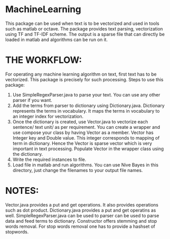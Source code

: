 MachineLearning
===============

This package can be used when text is to be vectorized and used in tools such as matlab or octave. 
The package provides text parsing, vectorization using TF and TF-IDF scheme. 
The output is a sparse file that can directly be loaded in matlab and algorithms can be run on it.

THE WORKFLOW:
=============

For operating any machine learning algorithm on text, first text has to be vectorized. This package is precisely for such processing. Steps to use this package:

1) Use SimpleRegexParser.java to parse your text. You can use any other parser if you want.
2) Add the terms from parser to dictionary using Dictionary.java. Dictionary represents the terms in vocabulary. It maps the terms in vocabulary to an integer index for vectorization.
3) Once the dictionary is created, use Vector.java to vectorize each sentence/ text unit/ as per requirement. You can create a wrapper and use compose your class by having Vector as a member. Vector has Integer key and Double value. This integer corresponds to mapping of term in dictionary. Hence the Vector is sparse vector which is very important in text processing. Populate Vector in the wrapper class using the dictionary.
4) Write the required instances to file.
5) Load file in matlab and run algorithms. You can use Nive Bayes in this directory, just change the filenames to your output file names.

NOTES:
========

Vector.java provides a put and get operations. It also provides operations such as dot product.
Dictionary.java provides a put and get operatins as well. 
SimpleRegexParser.java can be used to parser can be used to parse data and feed terms to dictionary. Constructor offers stemming and stop words removal. For stop words removal one has to provide a hashset of stopwords.

